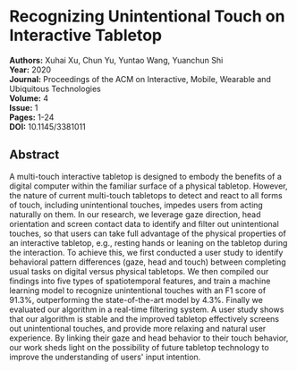 # Recognizing Unintentional Touch on Interactive Tabletop

**Authors:** Xuhai Xu, Chun Yu, Yuntao Wang, Yuanchun Shi  
**Year:** 2020  
**Journal:** Proceedings of the ACM on Interactive, Mobile, Wearable and Ubiquitous Technologies  
**Volume:** 4  
**Issue:** 1  
**Pages:** 1-24  
**DOI:** 10.1145/3381011  

## Abstract
A multi-touch interactive tabletop is designed to embody the benefits of a digital computer within the familiar surface of a physical tabletop. However, the nature of current multi-touch tabletops to detect and react to all forms of touch, including unintentional touches, impedes users from acting naturally on them. In our research, we leverage gaze direction, head orientation and screen contact data to identify and filter out unintentional touches, so that users can take full advantage of the physical properties of an interactive tabletop, e.g., resting hands or leaning on the tabletop during the interaction. To achieve this, we first conducted a user study to identify behavioral pattern differences (gaze, head and touch) between completing usual tasks on digital versus physical tabletops. We then compiled our findings into five types of spatiotemporal features, and train a machine learning model to recognize unintentional touches with an F1 score of 91.3%, outperforming the state-of-the-art model by 4.3%. Finally we evaluated our algorithm in a real-time filtering system. A user study shows that our algorithm is stable and the improved tabletop effectively screens out unintentional touches, and provide more relaxing and natural user experience. By linking their gaze and head behavior to their touch behavior, our work sheds light on the possibility of future tabletop technology to improve the understanding of users' input intention.

